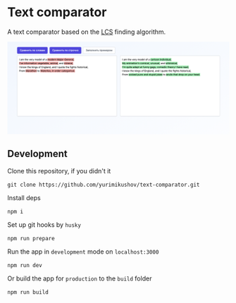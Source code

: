 # Text comparator

A text comparator based on the [LCS](https://en.wikipedia.org/wiki/Longest_common_subsequence_problem) finding algorithm.

![Preview](docs/img/preview.png)

## Development

Clone this repository, if you didn't it

```
git clone https://github.com/yurimikushov/text-comparator.git
```

Install deps

```
npm i
```

Set up git hooks by `husky`

```
npm run prepare
```

Run the app in `development` mode on `localhost:3000`

```
npm run dev
```

Or build the app for `production` to the `build` folder

```
npm run build
```
